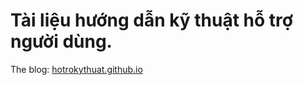 Tài liệu hướng dẫn kỹ thuật hỗ trợ người dùng.
======

The blog: [hotrokythuat.github.io](https://hotrokythuat.github.io)

